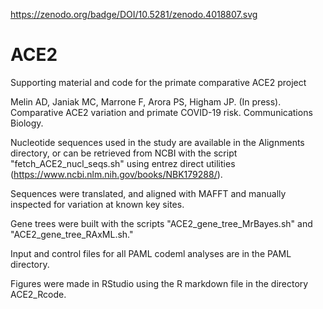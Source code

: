 https://zenodo.org/badge/DOI/10.5281/zenodo.4018807.svg

# ACE2
Supporting material and code for the primate comparative ACE2 project

Melin AD, Janiak MC, Marrone F, Arora PS, Higham JP. (In press). Comparative ACE2 variation and primate COVID-19 risk. Communications Biology.

Nucleotide sequences used in the study are available in the Alignments directory, or can be retrieved from NCBI with the script "fetch_ACE2_nucl_seqs.sh" using entrez direct utilities (https://www.ncbi.nlm.nih.gov/books/NBK179288/).

Sequences were translated, and aligned with MAFFT and manually inspected for variation at known key sites. 

Gene trees were built with the scripts "ACE2_gene_tree_MrBayes.sh" and "ACE2_gene_tree_RAxML.sh."

Input and control files for all PAML codeml analyses are in the PAML directory.

Figures were made in RStudio using the R markdown file in the directory ACE2_Rcode.
